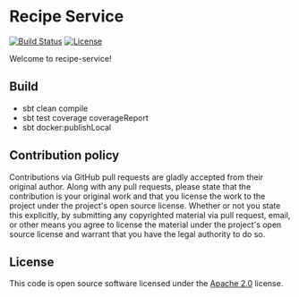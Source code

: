 # Recipe Service #
[![Build Status](https://travis-ci.org/dschmitz/recipe-service.svg?branch=master)](https://travis-ci.org/dschmitz/recipe-service)
[![License](http://img.shields.io/:license-Apache%202-red.svg)](http://www.apache.org/licenses/LICENSE-2.0.txt)


Welcome to recipe-service!

## Build ## 

* sbt clean compile
* sbt test coverage coverageReport
* sbt docker:publishLocal

## Contribution policy ##

Contributions via GitHub pull requests are gladly accepted from their original
author. Along with any pull requests, please state that the contribution is your
original work and that you license the work to the project under the project's
open source license. Whether or not you state this explicitly, by submitting any
copyrighted material via pull request, email, or other means you agree to
license the material under the project's open source license and warrant that
you have the legal authority to do so.

## License ##

This code is open source software licensed under the
[Apache 2.0](http://www.apache.org/licenses/LICENSE-2.0) license.
